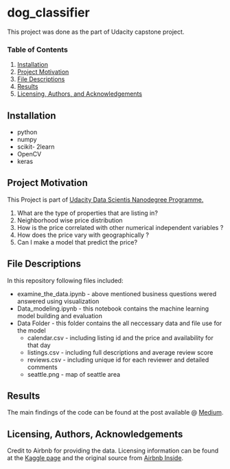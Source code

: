 # dog_classifier
This project was done as the part of Udacity capstone project. 

### Table of Contents

1. [Installation](#installation)
2. [Project Motivation](#motivation)
3. [File Descriptions](#files)
4. [Results](#results)
5. [Licensing, Authors, and Acknowledgements](#licensing)

## Installation <a name="installation"></a>
- python
- numpy 
- scikit- 2learn 
- OpenCV
- keras

## Project Motivation<a name="motivation"></a>

This Project is part of [Udacity Data Scientis Nanodegree Programme.](#https://www.udacity.com/course/data-scientist-nanodegree--nd025)

1. What are the type of properties that are listing in?
2. Neighborhood wise price distribution
3. How is the price correlated with other numerical independent variables ?
4. How does the price vary with geographically ?
5. Can I make a model that predict the price?

## File Descriptions <a name="files"></a>
In this repository following files included:
- examine_the_data.ipynb - above mentioned business questions wered answered using visualization
- Data_modeling.ipynb - this notebook contains the machine learning model building and evaluation
- Data Folder - this folder contains the all neccessary data and file use for the model
  - calendar.csv - including listing id and the price and availability for that day
  - listings.csv - including full descriptions and average review score
  - reviews.csv - including unique id for each reviewer and detailed comments
  - seattle.png - map of seattle area

## Results<a name="results"></a>

The main findings of the code can be found at the post available @ [Medium](https://ksekara.medium.com/deep-dive-into-seattle-airbnb-data-f198143f6492).

## Licensing, Authors, Acknowledgements<a name="licensing"></a>
Credit to Airbnb for providing the data. Licensing information can be found at the [Kaggle page](https://www.kaggle.com/airbnb/seattle) and the original source from [Airbnb Inside](http://insideairbnb.com/get-the-data.html).


  
